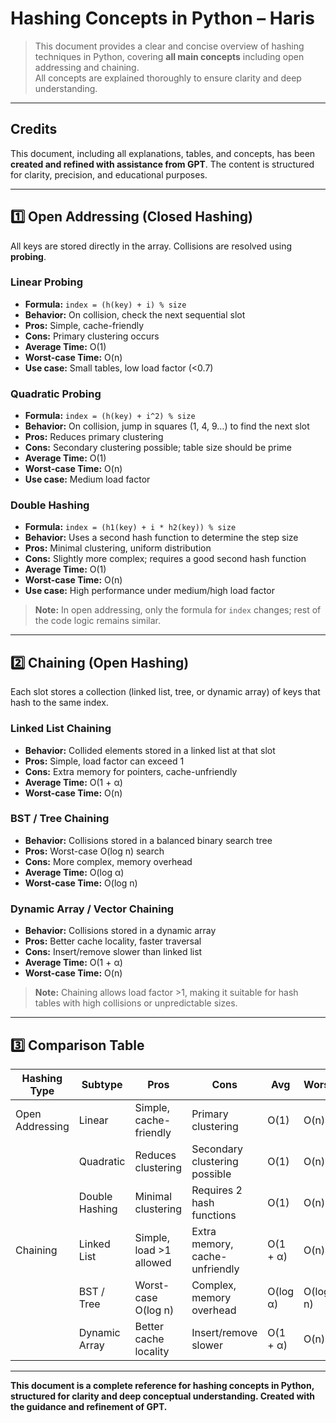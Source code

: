 # Hashing Concepts in Python – Haris

> This document provides a clear and concise overview of hashing techniques in Python, covering **all main concepts** including open addressing and chaining.  
> All concepts are explained thoroughly to ensure clarity and deep understanding.

---

## Credits
This document, including all explanations, tables, and concepts, has been **created and refined with assistance from GPT**. The content is structured for clarity, precision, and educational purposes.

---

## 1️⃣ Open Addressing (Closed Hashing)
All keys are stored directly in the array. Collisions are resolved using **probing**.

### Linear Probing
- **Formula:** `index = (h(key) + i) % size`
- **Behavior:** On collision, check the next sequential slot
- **Pros:** Simple, cache-friendly
- **Cons:** Primary clustering occurs
- **Average Time:** O(1)
- **Worst-case Time:** O(n)
- **Use case:** Small tables, low load factor (<0.7)

### Quadratic Probing
- **Formula:** `index = (h(key) + i^2) % size`
- **Behavior:** On collision, jump in squares (1, 4, 9…) to find the next slot
- **Pros:** Reduces primary clustering
- **Cons:** Secondary clustering possible; table size should be prime
- **Average Time:** O(1)
- **Worst-case Time:** O(n)
- **Use case:** Medium load factor

### Double Hashing
- **Formula:** `index = (h1(key) + i * h2(key)) % size`
- **Behavior:** Uses a second hash function to determine the step size
- **Pros:** Minimal clustering, uniform distribution
- **Cons:** Slightly more complex; requires a good second hash function
- **Average Time:** O(1)
- **Worst-case Time:** O(n)
- **Use case:** High performance under medium/high load factor

> **Note:** In open addressing, only the formula for `index` changes; rest of the code logic remains similar.

---

## 2️⃣ Chaining (Open Hashing)
Each slot stores a collection (linked list, tree, or dynamic array) of keys that hash to the same index.

### Linked List Chaining
- **Behavior:** Collided elements stored in a linked list at that slot
- **Pros:** Simple, load factor can exceed 1
- **Cons:** Extra memory for pointers, cache-unfriendly
- **Average Time:** O(1 + α)
- **Worst-case Time:** O(n)

### BST / Tree Chaining
- **Behavior:** Collisions stored in a balanced binary search tree
- **Pros:** Worst-case O(log n) search
- **Cons:** More complex, memory overhead
- **Average Time:** O(log α)
- **Worst-case Time:** O(log n)

### Dynamic Array / Vector Chaining
- **Behavior:** Collisions stored in a dynamic array
- **Pros:** Better cache locality, faster traversal
- **Cons:** Insert/remove slower than linked list
- **Average Time:** O(1 + α)
- **Worst-case Time:** O(n)

> **Note:** Chaining allows load factor >1, making it suitable for hash tables with high collisions or unpredictable sizes.

---

## 3️⃣ Comparison Table

| Hashing Type        | Subtype         | Pros                          | Cons                          | Avg       | Worst  |
|--------------------|----------------|-------------------------------|-------------------------------|-----------|--------|
| Open Addressing     | Linear         | Simple, cache-friendly        | Primary clustering            | O(1)      | O(n)   |
|                    | Quadratic      | Reduces clustering            | Secondary clustering possible | O(1)      | O(n)   |
|                    | Double Hashing | Minimal clustering            | Requires 2 hash functions    | O(1)      | O(n)   |
| Chaining            | Linked List    | Simple, load >1 allowed       | Extra memory, cache-unfriendly| O(1 + α) | O(n)   |
|                    | BST / Tree     | Worst-case O(log n)           | Complex, memory overhead      | O(log α) | O(log n)|
|                    | Dynamic Array  | Better cache locality          | Insert/remove slower          | O(1 + α) | O(n)   |

---

**This document is a complete reference for hashing concepts in Python, structured for clarity and deep conceptual understanding. Created with the guidance and refinement of GPT.**